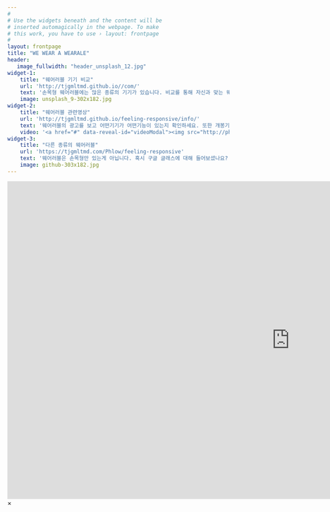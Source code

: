 ```yaml
---
#
# Use the widgets beneath and the content will be
# inserted automagically in the webpage. To make
# this work, you have to use › layout: frontpage
#
layout: frontpage
title: "WE WEAR A WEARALE"
header:
   image_fullwidth: "header_unsplash_12.jpg"
widget-1:
    title: "웨어러블 기기 비교"
    url: 'http://tjgmltmd.github.io//com/'
    text: '손목형 웨어러블에는 많은 종류의 기기가 있습니다. 비교를 통해 자신과 맞는 웨어러블을 선택하십시오. 웨어러블은 가격 기능 모양에 천차만별! 자신에게 딱 맞는 웨어러블을 찾아가시기 위해 여기서 시도 하십시오.'
    image: unsplash_9-302x182.jpg
widget-2:
    title: "웨어러블 관련영상"
    url: 'http://tjgmltmd.github.io/feeling-responsive/info/'
    text: '웨어러블의 광고를 보고 어떤기기가 어떤기능이 있는지 확인하세요. 또한 개봉기 동영상을 통해 실물을 확인하세요. 분명 새로운 경험이 될것입니다.'
    video: '<a href="#" data-reveal-id="videoModal"><img src="http://phlow.github.io/feeling-responsive/images/start-video-feeling-responsive-302x182.jpg" width="302" height="182" alt=""></a>'
widget-3:
    title: "다른 종류의 웨어러블"
    url: 'https://tjgmltmd.com/Phlow/feeling-responsive'
    text: '웨어러블은 손목형만 있는게 아닙니다. 혹시 구글 글래스에 대해 들어보셨나요? 안경, 옷 등 우리생활에 다른 웨어러블이 많습니다. 어떤제품이 있는지 확인하시죠..'
    image: github-303x182.jpg
---
```



<div id="videoModal" class="reveal-modal large" data-reveal="">
  <div class="flex-video widescreen vimeo" style="display: block;">
    <iframe width="1280" height="720" src="https://www.youtube.com/embed/3b5zCFSmVvU" frameborder="0" allowfullscreen></iframe>
  </div>
  <a class="close-reveal-modal">&#215;</a>
</div>
